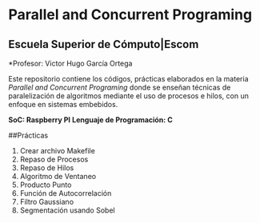 # Parallel and Concurrent Programing
## Escuela Superior de Cómputo|Escom
*Profesor: Victor Hugo García Ortega

Este repositorio contiene los códigos, prácticas elaborados en la materia *Parallel and Concurrent Programing* donde se enseñan técnicas de paralelización de algoritmos mediante el uso de procesos e hilos, con un enfoque en sistemas embebidos. 

**SoC: Raspberry PI**
**Lenguaje de Programación: C**

##Prácticas
1. Crear archivo Makefile
2. Repaso de Procesos
3. Repaso de Hilos
4. Algoritmo de Ventaneo
5. Producto Punto
6. Función de Autocorrelación
7. Filtro Gaussiano
8. Segmentación usando Sobel
